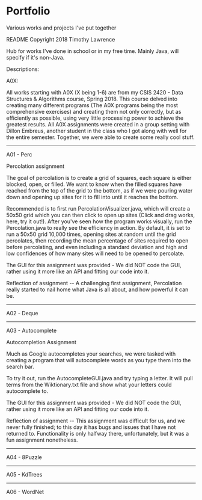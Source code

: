 # Portfolio
Various works and projects I've put together

README
Copyright 2018 Timothy Lawrence

Hub for works I've done in school or in my free time.  Mainly Java, will specify if it's non-Java.

Descriptions:

A0X:

All works starting with A0X (X being 1-6) are from my CSIS 2420 - Data Structures & Algorithms course, Spring 2018.  This course delved into creating many different programs (The A0X programs being the most comprehensive exercises) and creating them not only correctly, but as efficiently as possible, using very little processing power to achieve the greatest results.  All A0X assignments were created in a group setting with Dillon Embreus, another student in the class who I got along with well for the entire semester.  Together, we were able to create some really cool stuff.

----------------------------------------------------

A01 - Perc

Percolation assignment
    
The goal of percolation is to create a grid of squares, each square is either blocked, open, or filled.  We want to know when the filled squares have reached from the top of the grid to the bottom, as if we were pouring water down and opening up sites for it to fill into until it reaches the bottom.
     
Recommended is to first run PercolationVisualizer.java, which will create a 50x50 grid which you can then click to open up sites (Click and drag works, here, try it out!).  After you've seen how the program works visually, run the Percolation.java to really see the efficiency in action.  By default, it is set to run a 50x50 grid 10,000 times, opening sites at random until the grid percolates, then recording the mean percentage of sites required to open before percolating, and even including a standard deviation and high and low confidences of how many sites will need to be opened to percolate.

The GUI for this assignment was provided - We did NOT code the GUI, rather using it more like an API and fitting our code into it.
     
Reflection of assignment -- 
A challenging first assignment, Percolation really started to nail home what Java is all about, and how powerful it can be.

----------------------------------------------------

A02 - Deque

----------------------------------------------------

A03 - Autocomplete

Autocompletion Assignment

Much as Google autocompletes your searches, we were tasked with creating a program that will autocomplete words as you type them into the search bar.

To try it out, run the AutocompleteGUI.java and try typing a letter.  It will pull terms from the Wiktionary.txt file and show what your letters could autocomplete to.

The GUI for this assignment was provided - We did NOT code the GUI, rather using it more like an API and fitting our code into it.

Reflection of assignment -- 
This assignment was difficult for us, and we never fully finished; to this day it has bugs and issues that I have not returned to.  Functionality is only halfway there, unfortunately, but it was a fun assignment nonetheless.

----------------------------------------------------

A04 - 8Puzzle

----------------------------------------------------

A05 - KdTrees

----------------------------------------------------

A06 - WordNet

